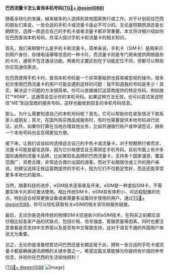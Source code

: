 **巴西流量卡怎么查询本机号码[[TG💪+ @esim1088](https://t.me/s/esim1088)]**

随着全球化的发展，越来越多的人选择到其他国家旅行或工作。对于计划前往巴西的朋友们来说，一张合适的手机卡或流量卡是必不可少的。无论是短期旅游还是长期居住，选择一款适合自己的手机卡或者流量卡都非常重要。本文将详细介绍如何在巴西查询本机号码，并深入探讨手机卡和流量卡的相关知识。

首先，我们来聊聊什么是手机卡和流量卡。简单来说，手机卡（SIM卡）是用来识别用户身份、存储电话簿等信息的一种卡片。而流量卡则是专门用来提供网络服务的卡片，通常不包含通话功能。两者的主要区别在于功能定位不同，但都可以帮助你实现通信需求。

在巴西使用手机卡时，查询本机号码是一个非常基础但也容易被忽视的操作。很多初次使用巴西流量卡的用户可能会遇到这样的问题：我不知道我的号码是多少！其实，解决这个问题的方法很简单。你可以直接拨打运营商提供的特定号码，例如拨打“*#06#”，这通常会显示你的本机号码。如果这种方法无效，也可以尝试发送短信“ME”到运营商的服务号码，这样也能收到回复的本机号码信息。

那么，为什么需要知道自己的本机号码呢？首先，它可以帮助你在紧急情况下联系家人或朋友；其次，在国外购买商品或服务时，有时也需要提供本地号码进行验证。此外，如果你打算在当地办理其他业务，比如开通银行账户或申请签证，拥有一个本地号码也会显得更加方便。

接下来，让我们谈谈如何选择适合自己的手机卡或流量卡。对于短期旅行者而言，流量卡可能是最佳选择，因为它价格便宜且无需绑定手机号码。目前市面上有许多国际通用的流量卡品牌，比如某知名品牌的巴西流量卡，支持多个国家漫游，覆盖范围广，资费合理，非常适合偶尔出国的游客。而对于长期居住或工作的用户来说，则建议选择正规运营商提供的手机卡，因为它们不仅稳定性好，而且还能享受更多本地化的服务。

当然，随着科技的进步，eSIM技术逐渐普及开来。eSIM是一种虚拟SIM卡，不需要实体卡片即可激活使用。相比传统SIM卡，eSIM具有体积小、可远程配置的优点，特别适合经常更换设备或者需要多设备同步使用的用户。通过[TG💪+ @esim1088](https://t.me/s/esim1088)，你可以轻松获取有关eSIM的相关资讯和服务链接。

最后，无论你是选择传统的物理SIM卡还是新兴的eSIM技术，在购买之前都应该仔细比较各家产品的优缺点，包括价格、信号强度、客服质量等因素。同时也要注意查看是否支持中文界面以及是否有中文客服支持，这对于语言不通的外国用户来说尤为重要。

总之，无论你是准备短暂访问巴西还是长期定居于此，拥有一张合适的手机卡或流量卡都是确保通讯顺畅的关键步骤之一。希望这篇文章能够为你提供有价值的参考信息，并祝你在巴西的生活愉快顺利！

[[TG💪+ @esim1088](https://t.me/s/esim1088) ![Image](https://i.postimg.cc/4NQfJmqS/Snipaste-2025-05-13-00-14-12.png)]